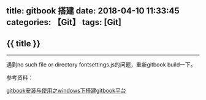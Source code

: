 title: gitbook 搭建
date: 2018-04-10 11:33:45
categories: 【Git】
tags: [Git]
---
## {{ title }} ##

---

遇到no such file or directory fontsettings.js的问题，重新gitbook build一下。 

参考资料：

[gitbook安装与使用之windows下搭建gitbook平台](https://blog.csdn.net/jnloverll/article/details/78285681 "https://blog.csdn.net/jnloverll/article/details/78285681")